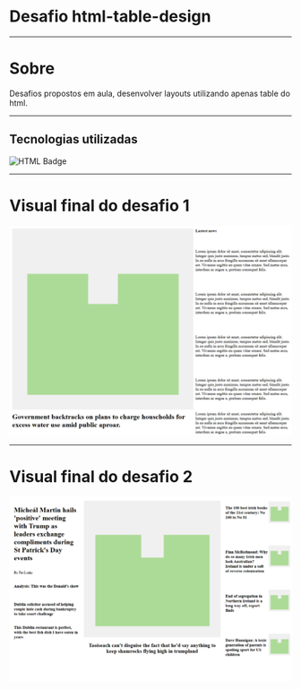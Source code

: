 # Desafio html-table-design

---

# Sobre
   Desafios propostos em aula, desenvolver layouts utilizando apenas table do html.

---

## Tecnologias utilizadas 
  ![HTML Badge](https://img.shields.io/badge/HTML-239120?style=for-the-badge&logo=html5&logoColor=white)

---

# Visual final do desafio 1
  <img src="screenshot-versao-final-desafio-1.png" alt="Screenshot da versão final do layout 1.">

---
# Visual final do desafio 2
  <img src="screenshot-versao-final-desafio-2.png" alt="Screenshot da versão final do layout 2.">
    